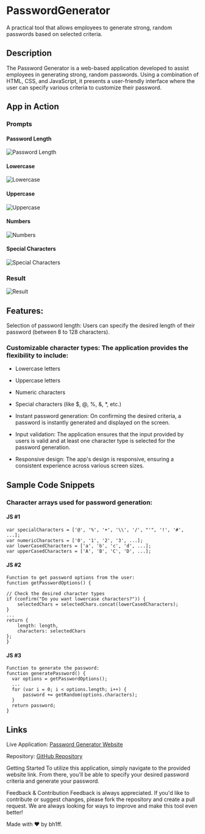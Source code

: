 # PasswordGenerator
A practical tool that allows employees to generate strong, random passwords based on selected criteria.

## Description
The Password Generator is a web-based application developed to assist employees in generating strong, random passwords. Using a combination of HTML, CSS, and JavaScript, it presents a user-friendly interface where the user can specify various criteria to customize their password.
## App in Action
### Prompts
#### Password Length
![Password Length](/Assets/Prompt1.png)
#### Lowercase
![Lowercase](/Assets/Prompt2.png)
#### Uppercase
![Uppercase](/Assets/Prompt3.png)
#### Numbers
![Numbers](/Assets/Prompt4.png)
#### Special Characters
![Special Characters](/Assets/Prompt5.png)

### Result
![Result](/Assets/Result.png)

## Features:
Selection of password length: Users can specify the desired length of their password (between 8 to 128 characters).

### Customizable character types: The application provides the flexibility to include:

* Lowercase letters
* Uppercase letters
* Numeric characters
* Special characters (like $, @, %, &, *, etc.)
* Instant password generation: On confirming the desired criteria, a password is instantly generated and displayed on the screen.

* Input validation: The application ensures that the input provided by users is valid and at least one character type is selected for the password generation.

* Responsive design: The app's design is responsive, ensuring a consistent experience across various screen sizes.

## Sample Code Snippets
### Character arrays used for password generation:

#### JS #1
  ```
var specialCharacters = ['@', '%', '+', '\\', '/', "'", '!', '#', ...];
var numericCharacters = ['0', '1', '2', '3', ...];
var lowerCasedCharacters = ['a', 'b', 'c', 'd', ...];
var upperCasedCharacters = ['A', 'B', 'C', 'D', ...];

  ```
#### JS #2
  ```
  Function to get password options from the user:
function getPasswordOptions() {

  // Check the desired character types
  if (confirm("Do you want lowercase characters?")) {
      selectedChars = selectedChars.concat(lowerCasedCharacters);
  }
  ...
  return {
      length: length,
      characters: selectedChars
  };
}

```
#### JS #3
```
Function to generate the password:
function generatePassword() {
  var options = getPasswordOptions();
  ...
  for (var i = 0; i < options.length; i++) {
      password += getRandom(options.characters);
  }
  return password;
}
```
## Links
Live Application: [Password Generator Website](https://bh1ff.github.io/PasswordGenerator)

Repository: [GitHub Repository](https://github.com/bh1ff/PasswordGenerator)

Getting Started
To utilize this application, simply navigate to the provided website link. From there, you'll be able to specify your desired password criteria and generate your password.

Feedback & Contribution
Feedback is always appreciated. If you'd like to contribute or suggest changes, please fork the repository and create a pull request. We are always looking for ways to improve and make this tool even better!

Made with ❤ by bh1ff.